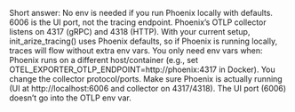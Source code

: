 Short answer: No env is needed if you run Phoenix locally with defaults.
6006 is the UI port, not the tracing endpoint. Phoenix’s OTLP collector listens on 4317 (gRPC) and 4318 (HTTP).
With your current setup, init_arize_tracing() uses Phoenix defaults, so if Phoenix is running locally, traces will flow without extra env vars.
You only need env vars when:
Phoenix runs on a different host/container (e.g., set OTEL_EXPORTER_OTLP_ENDPOINT=http://phoenix:4317 in Docker).
You change the collector protocol/ports.
Make sure Phoenix is actually running (UI at http://localhost:6006 and collector on 4317/4318). The UI port (6006) doesn’t go into the OTLP env var.